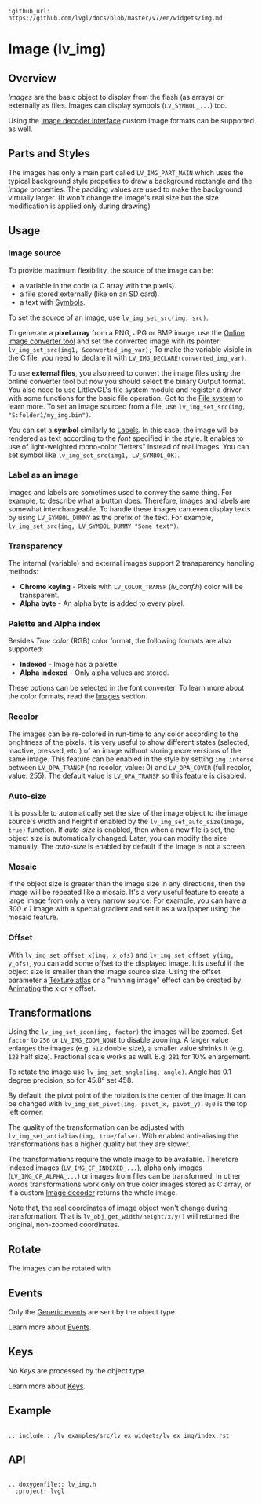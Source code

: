```eval_rst
:github_url: https://github.com/lvgl/docs/blob/master/v7/en/widgets/img.md
```
# Image (lv_img)


## Overview

*Images* are the basic object to display from the flash (as arrays) or externally as files. Images can display symbols (`LV_SYMBOL_...`) too.

Using the [Image decoder interface](/overview/images/#image-decoder) custom image formats can be supported as well.

## Parts and Styles
The images has only a main part called `LV_IMG_PART_MAIN` which uses the typical background style propeties to draw a background rectangle and the *image* properties.
The padding values are used to make the background virtually larger. (It won't change the image's real size but the size modification is applied only during drawing)

## Usage

### Image source
To provide maximum flexibility, the source of the image can be:

- a variable in the code (a C array with the pixels).
- a file stored externally (like on an SD card).
- a text with [Symbols](/overview/font).

To set the source of an image, use `lv_img_set_src(img, src)`.

To generate a **pixel array** from a PNG, JPG or BMP image, use the [Online image converter tool](https://littlevgl.com/image-to-c-array) and set the converted image with its pointer: `lv_img_set_src(img1, &converted_img_var);`
To make the variable visible in the C file, you need to declare it with `LV_IMG_DECLARE(converted_img_var)`.

To use **external files**, you also need to convert the image files using the online converter tool but now you should select the binary Output format.
You also need to use LittlevGL's file system module and register a driver with some functions for the basic file operation. Got to the [File system](/overview/file-system) to learn more.
To set an image sourced from a file, use `lv_img_set_src(img, "S:folder1/my_img.bin")`.


You can set a **symbol** similarly to [Labels](/widgets/label). In this case, the image will be rendered as text according to the *font* specified in the style.  It enables to use of light-weighted mono-color
"letters" instead of real images. You can set symbol like `lv_img_set_src(img1, LV_SYMBOL_OK)`.

### Label as an image
Images and labels are sometimes used to convey the same thing. For example, to describe what a button does. Therefore, images and labels are somewhat interchangeable.
To handle these images can even display texts by using `LV_SYMBOL_DUMMY` as the prefix of the text. For example, `lv_img_set_src(img, LV_SYMBOL_DUMMY "Some text")`.


### Transparency
The internal (variable) and external images support 2 transparency handling methods:

- **Chrome keying** - Pixels with `LV_COLOR_TRANSP` (*lv_conf.h*) color will be transparent.
- **Alpha byte** - An alpha byte is added to every pixel.

### Palette and Alpha index
Besides *True color* (RGB) color format, the following formats are also supported:
- **Indexed** - Image has a palette.
- **Alpha indexed** - Only alpha values are stored.

These options can be selected in the font converter. To learn more about the color formats, read the [Images](/overview/image) section.

### Recolor
The images can be re-colored in run-time to any color according to the brightness of the pixels.
It is very useful to show different states (selected, inactive, pressed, etc.) of an image without storing more versions of the same image.
This feature can be enabled in the style by setting `img.intense` between `LV_OPA_TRANSP` (no recolor, value: 0) and `LV_OPA_COVER` (full recolor, value: 255).
The default value is `LV_OPA_TRANSP` so this feature is disabled.

### Auto-size
It is possible to automatically set the size of the image object to the image source's width and height if enabled by the `lv_img_set_auto_size(image, true)` function.
If *auto-size* is enabled, then when a new file is set, the object size is automatically changed. Later, you can modify the size manually. The *auto-size* is enabled by default if the image is not a screen.

### Mosaic
If the object size is greater than the image size in any directions, then the image will be repeated like a mosaic.
It's a very useful feature to create a large image from only a very narrow source.
For example, you can have a *300 x 1* image with a special gradient and set it as a wallpaper using the mosaic feature.

### Offset
With `lv_img_set_offset_x(img, x_ofs)` and `lv_img_set_offset_y(img, y_ofs)`, you can add some offset to the displayed image.
It is useful if the object size is smaller than the image source size.
Using the offset parameter a [Texture atlas](https://en.wikipedia.org/wiki/Texture_atlas) or a "running image" effect can be created by [Animating](/overview/animation) the x or y offset.

## Transformations

Using the `lv_img_set_zoom(img, factor)` the images will be zoomed. Set `factor` to `256` or `LV_IMG_ZOOM_NONE` to disable zooming. 
A larger value enlarges the images (e.g. `512` double size), a smaller value shrinks it (e.g. `128` half size).
Fractional scale works as well. E.g. `281` for 10% enlargement.

To rotate the image use `lv_img_set_angle(img, angle)`. Angle has 0.1 degree precision, so for 45.8° set 458.

By default, the pivot point of the rotation is the center of the image. It can be changed with `lv_img_set_pivot(img, pivot_x, pivot_y)`. `0;0` is the top left corner.

The quality of the transformation can be adjusted with `lv_img_set_antialias(img, true/false)`. With enabled anti-aliasing the transformations has a higher quality but they are slower.

The transformations require the whole image to be available. Therefore indexed images (`LV_IMG_CF_INDEXED_...`), alpha only images (`LV_IMG_CF_ALPHA_...`) or images from files can be transformed. 
In other words transformations work only on true color images stored as C array, or if a custom [Image decoder](/overview/images#image-edecoder) returns the whole image.

Note that, the real coordinates of image object won't change during transformation. That is `lv_obj_get_width/height/x/y()` will returned the original, non-zoomed coordinates. 

## Rotate
The images can be rotated with 

## Events
Only the [Generic events](/overview/event.html#generic-events) are sent by the object type.

Learn more about [Events](/overview/event).

## Keys
No *Keys* are processed by the object type.

Learn more about [Keys](/overview/indev).

## Example

```eval_rst

.. include:: /lv_examples/src/lv_ex_widgets/lv_ex_img/index.rst

```

## API

```eval_rst

.. doxygenfile:: lv_img.h
  :project: lvgl

```
